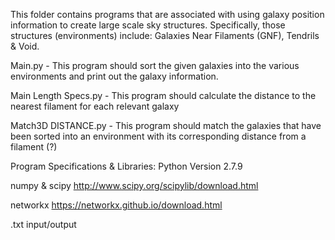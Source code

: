 This folder contains programs that are associated with using galaxy position information to create large scale sky structures. Specifically, those structures (environments) include: Galaxies Near Filaments (GNF), Tendrils & Void. 

Main.py - This program should sort the given galaxies into the various environments and print out the galaxy information.

Main Length Specs.py - This program should calculate the distance to the nearest filament for each relevant galaxy

Match3D DISTANCE.py - This program should match the galaxies that have been sorted into an environment with its corresponding distance from a filament (?) 

Program Specifications & Libraries: 
Python Version 2.7.9 

numpy & scipy http://www.scipy.org/scipylib/download.html

networkx https://networkx.github.io/download.html

.txt input/output
